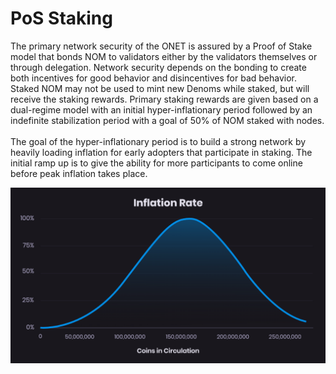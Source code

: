# PoS Staking

The primary network security of the ONET is assured by a Proof of Stake model that bonds NOM to validators either by the validators themselves or through delegation. Network security depends on the bonding to create both incentives for good behavior and disincentives for bad behavior. Staked NOM may not be used to mint new Denoms while staked, but will receive the staking rewards. Primary staking rewards are given based on a dual-regime model with an initial hyper-inflationary period followed by an indefinite stabilization period with a goal of 50% of NOM staked with nodes. \
\
The goal of the hyper-inflationary period is to build a strong network by heavily loading inflation for early adopters that participate in staking. The initial ramp up is to give the ability for more participants to come online before peak inflation takes place.



![](<../.gitbook/assets/Staking Curve.png>)
